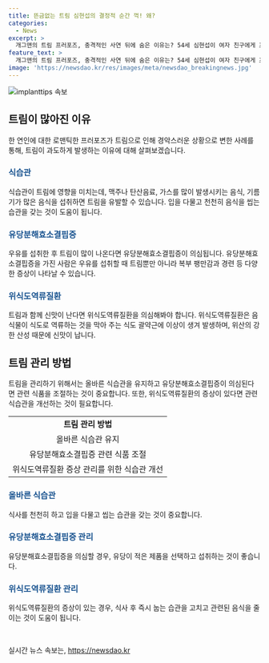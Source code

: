 ```yaml
---
title: 뜬금없는 트림 심현섭의 결정적 순간 꺽! 왜?
categories:
  - News
excerpt: >
  개그맨의 트림 프러포즈, 충격적인 사연 뒤에 숨은 이유는? 54세 심현섭이 여자 친구에게 프러포즈하려다 트림을 해 충격을 안겼다. 트림이 잦은 이유로는 식습관, 유당분해효소결핍증, 위식도역류질환 등이 있어 조심해야 한다. 고기피, 커피, 술 등을 줄이고 식사 습관을 개선해야 한다.
feature_text: >
  개그맨의 트림 프러포즈, 충격적인 사연 뒤에 숨은 이유는? 54세 심현섭이 여자 친구에게 프러포즈하려다 트림을 해 충격을 안겼다. 트림이 잦은 이유로는 식습관, 유당분해효소결핍증, 위식도역류질환 등이 있어 조심해야 한다. 고기피, 커피, 술 등을 줄이고 식사 습관을 개선해야 한다.
image: 'https://newsdao.kr/res/images/meta/newsdao_breakingnews.jpg'
---
```


<p><img src="https://newsdao.kr/res/images/meta/newsdao_breakingnews.jpg" alt="implanttips 속보" /></p>

<h2 data-ke-size="size26">트림이 많아진 이유</h2>

<p data-ke-size="size16">한 연인에 대한 로맨틱한 프러포즈가 트림으로 인해 경악스러운 상황으로 변한 사례를 통해, 트림이 과도하게 발생하는 이유에 대해 살펴보겠습니다.</p>

<h3><b><span style="color: #1a5490;">식습관</span></b></h3>

<p data-ke-size="size16">식습관이 트림에 영향을 미치는데, 맥주나 탄산음료, 가스를 많이 발생시키는 음식, 기름기가 많은 음식을 섭취하면 트림을 유발할 수 있습니다. 입을 다물고 천천히 음식을 씹는 습관을 갖는 것이 도움이 됩니다.</p>

<h3><b><span style="color: #1a5490;">유당분해효소결핍증</span></b></h3>

<p data-ke-size="size16">우유를 섭취한 후 트림이 많이 나온다면 유당분해효소결핍증이 의심됩니다. 유당분해효소결핍증을 가진 사람은 우유를 섭취할 때 트림뿐만 아니라 복부 팽만감과 경련 등 다양한 증상이 나타날 수 있습니다.</p>

<h3><b><span style="color: #1a5490;">위식도역류질환</span></b></h3>

<p data-ke-size="size16">트림과 함께 신맛이 난다면 위식도역류질환을 의심해봐야 합니다. 위식도역류질환은 음식물이 식도로 역류하는 것을 막아 주는 식도 괄약근에 이상이 생겨 발생하며, 위산의 강한 산성 때문에 신맛이 납니다.</p>

<h2 data-ke-size="size26">트림 관리 방법</h2>

<p data-ke-size="size16">트림을 관리하기 위해서는 올바른 식습관을 유지하고 유당분해효소결핍증이 의심된다면 관련 식품을 조절하는 것이 중요합니다. 또한, 위식도역류질환의 증상이 있다면 관련 식습관을 개선하는 것이 필요합니다.</p>

<table>
  <tr>
    <td style="text-align: center; height: 17px;"><b>트림 관리 방법</b></td>
  </tr>
  <tr>
    <td style="text-align: center; height: 17px;">올바른 식습관 유지</td>
  </tr>
  <tr>
    <td style="text-align: center; height: 17px;">유당분해효소결핍증 관련 식품 조절</td>
  </tr>
  <tr>
    <td style="text-align: center; height: 17px;">위식도역류질환 증상 관리를 위한 식습관 개선</td>
  </tr>
</table>

<h3><b><span style="color: #1a5490;">올바른 식습관</span></b></h3>

<p data-ke-size="size16">식사를 천천히 하고 입을 다물고 씹는 습관을 갖는 것이 중요합니다.</p>

<h3><b><span style="color: #1a5490;">유당분해효소결핍증 관리</span></b></h3>

<p data-ke-size="size16">유당분해효소결핍증을 의심할 경우, 유당이 적은 제품을 선택하고 섭취하는 것이 좋습니다.</p>

<h3><b><span style="color: #1a5490;">위식도역류질환 관리</span></b></h3>

<p data-ke-size="size16">위식도역류질환의 증상이 있는 경우, 식사 후 즉시 눕는 습관을 고치고 관련된 음식을 줄이는 것이 도움이 됩니다.</p>

<p data-ke-size="size16">&nbsp;</p>
실시간 뉴스 속보는, <a href="https://newsdao.kr" rel="dofollow">https://newsdao.kr</a>


